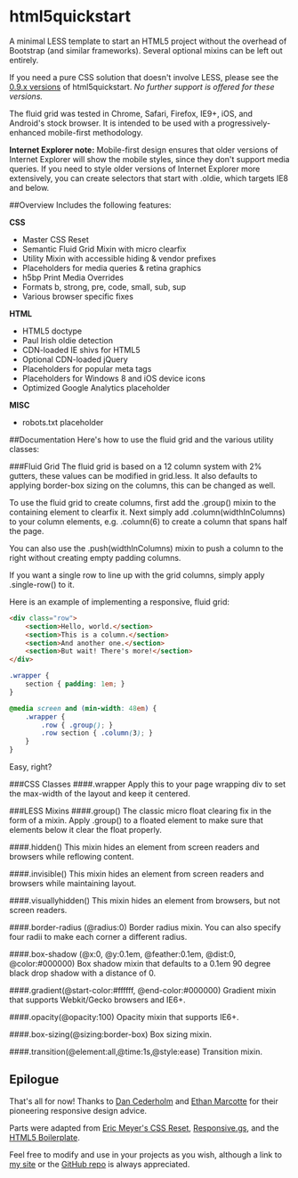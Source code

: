 html5quickstart
===============
A minimal LESS template to start an HTML5 project without the overhead of Bootstrap (and similar frameworks). Several optional mixins can be left out entirely.

If you need a pure CSS solution that doesn't involve LESS, please see the [0.9.x versions](https://github.com/nearengine/html5quickstart/tags) of html5quickstart. *No further support is offered for these versions.*

The fluid grid was tested in Chrome, Safari, Firefox, IE9+, iOS, and Android's stock browser. It is intended to be used with a progressively-enhanced mobile-first methodology.

**Internet Explorer note:** Mobile-first design ensures that older versions of Internet Explorer will show the mobile styles, since they don't support media queries. If you need to style older versions of Internet Explorer more extensively, you can create selectors that start with .oldie, which targets IE8 and below.

##Overview
Includes the following features:

**CSS**
- Master CSS Reset
- Semantic Fluid Grid Mixin with micro clearfix
- Utility Mixin with accessible hiding & vendor prefixes
- Placeholders for media queries & retina graphics
- h5bp Print Media Overrides
- Formats b, strong, pre, code, small, sub, sup
- Various browser specific fixes

**HTML**
- HTML5 doctype
- Paul Irish oldie detection
- CDN-loaded IE shivs for HTML5
- Optional CDN-loaded jQuery
- Placeholders for popular meta tags
- Placeholders for Windows 8 and iOS device icons
- Optimized Google Analytics placeholder

**MISC**
- robots.txt placeholder

##Documentation
Here's how to use the fluid grid and the various utility classes:

###Fluid Grid
The fluid grid is based on a 12 column system with 2% gutters, these values can be modified in grid.less. It also defaults to applying border-box sizing on the columns, this can be changed as well.

To use the fluid grid to create columns, first add the .group() mixin to the containing element to clearfix it. Next simply add .column(widthInColumns) to your column elements, e.g. .column(6) to create a column that spans half the page.

You can also use the .push(widthInColumns) mixin to push a column to the right without creating empty padding columns.

If you want a single row to line up with the grid columns, simply apply .single-row() to it.

Here is an example of implementing a responsive, fluid grid:

```html
<div class="row">
    <section>Hello, world.</section>
    <section>This is a column.</section>
    <section>And another one.</section>
    <section>But wait! There's more!</section>
</div>
```

```SCSS
.wrapper {
    section { padding: 1em; }
}

@media screen and (min-width: 48em) {
    .wrapper {
        .row { .group(); }
        .row section { .column(3); }
    }
}
```
Easy, right?

###CSS Classes
####.wrapper
Apply this to your page wrapping div to set the max-width of the layout and keep it centered.

###LESS Mixins
####.group()
The classic micro float clearing fix in the form of a mixin. Apply .group() to a floated element to make sure that elements below it clear the float properly.

####.hidden()
This mixin hides an element from screen readers and browsers while reflowing content.

####.invisible()
This mixin hides an element from screen readers and browsers while maintaining layout.

####.visuallyhidden()
This mixin hides an element from browsers, but not screen readers.

####.border-radius (@radius:0)
Border radius mixin. You can also specify four radii to make each corner a different radius.

####.box-shadow (@x:0, @y:0.1em, @feather:0.1em, @dist:0, @color:#000000)
Box shadow mixin that defaults to a 0.1em 90 degree black drop shadow with a distance of 0.

####.gradient(@start-color:#ffffff, @end-color:#000000)
Gradient mixin that supports Webkit/Gecko browsers and IE6+.

####.opacity(@opacity:100)
Opacity mixin that supports IE6+.

####.box-sizing(@sizing:border-box)
Box sizing mixin.

####.transition(@element:all,@time:1s,@style:ease)
Transition mixin.

## Epilogue
That's all for now! Thanks to [Dan Cederholm](http://simplebits.com) and [Ethan Marcotte](http://ethanmarcotte.com/) for their pioneering responsive design advice.

Parts were adapted from [Eric Meyer's CSS Reset](http://meyerweb.com/eric/tools/css/reset/), [Responsive.gs](http://responsive.gs/), and the [HTML5 Boilerplate](http://html5boilerplate.com/).

Feel free to modify and use in your projects as you wish, although a link to [my site](http://nearengine.com) or the [GitHub repo](http://github.com/nearengine/html5quickstart) is always appreciated.
